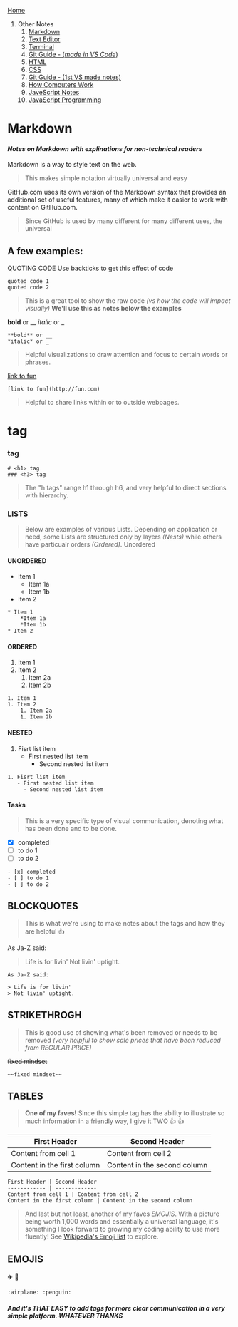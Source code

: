 [Home](README.md) 
1. Other Notes
	1. [Markdown](markdown.md)
	1. [Text Editor](TEXTEDITOR.md)
	1. [Terminal](TERMINAL.md)
	1. [Git Guide - (_made in VS Code_)](VScode.md)
	1. [HTML](HTML.md)
	1. [CSS](CDD.md)
	1. [Git Guide - (1st VS made notes)](GitGuide-VS.md)
	1. [How Computers Work](how_computers_work.md)
	1. [JaveScript Notes](JavaScript.md)
	1. [JavaScript Programming](JavaScript-Programming.md)
	
# Markdown
#### _Notes on Markdown with explinations for non-technical readers_

Markdown is a way to style text on the web.  
> This makes simple notation virtually universal and easy

GitHub.com uses its own version of the Markdown syntax that provides an additional set of useful features, many of which make it easier to work with content on GitHub.com.
> Since GitHub is used by many different for many different uses, the universal 

## A few examples:

QUOTING CODE
Use backticks to get this effect of code

```
quoted code 1
quoted code 2
```
> This is a great tool to show the raw code _(vs how the code will impact visually)_ __We'll use this as notes below the examples__

**bold** or __
*italic* or _

```
**bold** or __
*italic* or _
```

> Helpful visualizations to draw attention and focus to certain words or phrases.

[link to fun](http://fun.com)

```
[link to fun](http://fun.com)
```

> Helpful to share links within or to outside webpages.

# <h1> tag
### <h3> tag

```
# <h1> tag
### <h3> tag
```

> The "h tags" range h1 through h6, and very helpful to direct sections with hierarchy. 

### LISTS
> Below are examples of various Lists.  Depending on application or need, some Lists are structured only by layers _(Nests)_ while others have particualr orders _(Ordered)_.
Unordered

#### UNORDERED

* Item 1
	* Item 1a
	* Item 1b
* Item 2

```
* Item 1
	*Item 1a
	*Item 1b
* Item 2
```

#### ORDERED

1. Item 1
1. Item 2
	1. Item 2a
	1. Item 2b

```
1. Item 1
1. Item 2
	1. Item 2a
	1. Item 2b
```

#### NESTED

1. Fisrt list item
   - First nested list item
     - Second nested list item

```
1. Fisrt list item
   - First nested list item
     - Second nested list item
```

#### Tasks

> This is a very specific type of visual communication, denoting what has been done and to be done.
- [x] completed
- [ ] to do 1
- [ ] to do 2

```
- [x] completed
- [ ] to do 1
- [ ] to do 2
```

## BLOCKQUOTES
> This is what we're using to make notes about the tags and how they are helpful :+1:

As Ja-Z said:

> Life is for livin'
> Not livin' uptight.

```
As Ja-Z said:

> Life is for livin'
> Not livin' uptight.
```

## STRIKETHROGH
> This is good use of showing what's been removed or needs to be removed _(very helpful to show sale prices that have been reduced from ~~REGULAR PRICE~~)_

~~fixed mindset~~

```
~~fixed mindset~~
```

## TABLES
> __One of my faves!__ Since this simple tag has the ability to illustrate so much information in a friendly way, I give it TWO :+1: :+1:

First Header | Second Header
------------ | -------------
Content from cell 1 | Content from cell 2
Content in the first column | Content in the second column

```
First Header | Second Header
------------ | -------------
Content from cell 1 | Content from cell 2
Content in the first column | Content in the second column
```

> And last but not least, another of my faves _*EMOJIS*_. With a picture being worth 1,000 words and essentially a universal language, it's something I look forward to growing my coding ability to use more fluently! See [Wikipedia's Emoji list](https://en.wikipedia.org/wiki/Emoji) to explore.

## EMOJIS

:airplane: :penguin:

```
:airplane: :penguin:
```

##### And it's THAT EASY to add tags for more clear communication in a very simple platform.  ~~WHATEVER~~ __THANKS__ 
